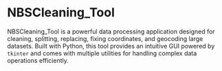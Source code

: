 # NBSCleaning_Tool
 NBSCleaning_Tool is a powerful data processing application designed for cleaning, splitting, replacing, fixing coordinates, and geocoding large datasets. Built with Python, this tool provides an intuitive GUI powered by `tkinter` and comes with multiple utilities for handling complex data operations efficiently.
